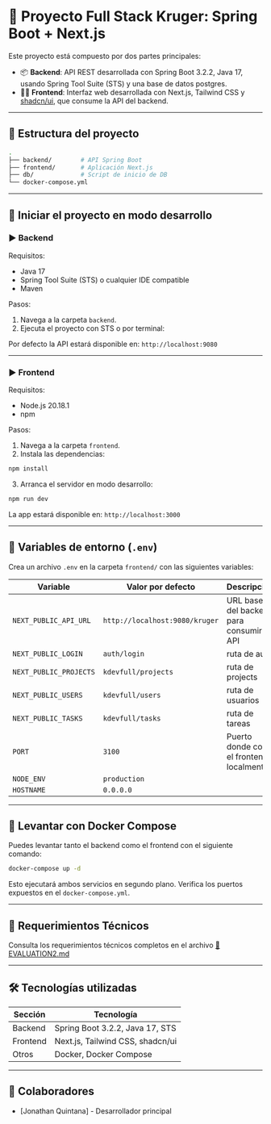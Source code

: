 # 🧩 Proyecto Full Stack Kruger: Spring Boot + Next.js

Este proyecto está compuesto por dos partes principales:

- 📦 **Backend**: API REST desarrollada con Spring Boot 3.2.2, Java 17, usando Spring Tool Suite (STS) y una base de datos postgres.
- 🧑‍💻 **Frontend**: Interfaz web desarrollada con Next.js, Tailwind CSS y [shadcn/ui](https://ui.shadcn.com/), que consume la API del backend.

---

## 📁 Estructura del proyecto

```bash
.
├── backend/        # API Spring Boot
├── frontend/       # Aplicación Next.js
├── db/             # Script de inicio de DB
└── docker-compose.yml
````

---

## 🚀 Iniciar el proyecto en modo desarrollo

### ▶️ Backend

Requisitos:

* Java 17
* Spring Tool Suite (STS) o cualquier IDE compatible
* Maven

Pasos:

1. Navega a la carpeta `backend`.
2. Ejecuta el proyecto con STS o por terminal:


Por defecto la API estará disponible en: `http://localhost:9080`

---

### ▶️ Frontend

Requisitos:

* Node.js 20.18.1
* npm

Pasos:

1. Navega a la carpeta `frontend`.
2. Instala las dependencias:

```bash
npm install
```

3. Arranca el servidor en modo desarrollo:

```bash
npm run dev
```

La app estará disponible en: `http://localhost:3000`

---

## 📄 Variables de entorno (`.env`)

Crea un archivo `.env` en la carpeta `frontend/` con las siguientes variables:

| Variable               | Valor por defecto       | Descripción                                  |
| ---------------------- | ----------------------- | -------------------------------------------- |
| `NEXT_PUBLIC_API_URL`  | `http://localhost:9080/kruger` | URL base del backend para consumir la API    |
| `NEXT_PUBLIC_LOGIN` | `auth/login`          | ruta de auth |
| `NEXT_PUBLIC_PROJECTS` | `kdevfull/projects`          | ruta de projects |
| `NEXT_PUBLIC_USERS` | `kdevfull/users`          | ruta de usuarios |
| `NEXT_PUBLIC_TASKS` | `kdevfull/tasks`          | ruta de tareas |
| `PORT`                 | `3100`                  | Puerto donde corre el frontend localmente    |
| `NODE_ENV`                 | `production`                  |     |
| `HOSTNAME`                 | `0.0.0.0`                  |     |


---

## 🐳 Levantar con Docker Compose

Puedes levantar tanto el backend como el frontend con el siguiente comando:

```bash
docker-compose up -d
```

Esto ejecutará ambos servicios en segundo plano. Verifica los puertos expuestos en el `docker-compose.yml`.

---

## 📘 Requerimientos Técnicos

Consulta los requerimientos técnicos completos en el archivo [📄 EVALUATION2.md](./REQUERIMIENTOS_TECNICOS.md)

---

## 🛠 Tecnologías utilizadas

| Sección  | Tecnología                       |
| -------- | -------------------------------- |
| Backend  | Spring Boot 3.2.2, Java 17, STS  |
| Frontend | Next.js, Tailwind CSS, shadcn/ui |
| Otros    | Docker, Docker Compose           |

---

## 🤝 Colaboradores

* \[Jonathan Quintana] - Desarrollador principal